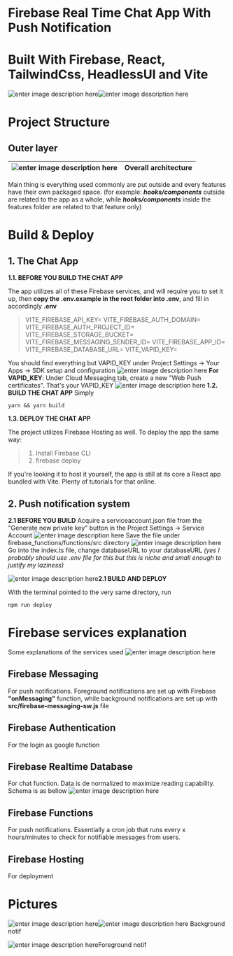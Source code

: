 # Firebase Real Time Chat App With Push Notification
# Built With Firebase, React, TailwindCss, HeadlessUI and Vite

![enter image description here](https://i.imgur.com/zLhLh2u.png)![enter image description here](https://i.imgur.com/YoNxs0v.png)

# Project Structure

## Outer layer
| ![enter image description here](https://i.imgur.com/cs1FtdE.png) |Overall architecture   |
|--|--|
Main thing is everything used commonly are put outside and every features have their own packaged space. 
(for example: ***hooks/components*** outside are related to the app as a whole, while ***hooks/components*** inside the features folder are related to that feature only)

# Build & Deploy

## 1. The Chat App


**1.1. BEFORE YOU BUILD THE CHAT APP**

The app utilizes all of these Firebase services, and will require you to set it up, then **copy the .env.example in the root folder into .env**, and fill in accordingly
**.env**
> VITE_FIREBASE_API_KEY= 
> VITE_FIREBASE_AUTH_DOMAIN=
> VITE_FIREBASE_AUTH_PROJECT_ID= 
> VITE_FIREBASE_STORAGE_BUCKET=
> VITE_FIREBASE_MESSAGING_SENDER_ID=
> VITE_FIREBASE_APP_ID=
> VITE_FIREBASE_DATABASE_URL=
> VITE_VAPID_KEY=

You should find everything but VAPID_KEY under Project Settings -> Your Apps -> SDK setup and configuration
 ![enter image description here](https://i.imgur.com/XNlVDI0.png)
 **For VAPID_KEY**:
 Under Cloud Messaging tab, create a new "Web Push certificates". That's your VAPID_KEY
![enter image description here](https://i.imgur.com/EZNZ8z5.png)
**1.2. BUILD THE CHAT APP** 
Simply

    yarn && yarn build

**1.3. DEPLOY THE CHAT APP**

The project utilizes Firebase Hosting as well. To deploy the app the same way:
> 1. Install Firebase CLI
> 2. firebase deploy

If you're looking it to host it yourself, the app is still at its core a React app bundled with Vite. Plenty of tutorials for that online.

## 2. Push notification system

**2.1 BEFORE YOU BUILD**
Acquire a serviceaccount.json file from the "Generate new private key" button in the Project Settings -> Service Account
![enter image description here](https://i.imgur.com/BwrrVGy.png)
Save the file under firebase_functions/functions/src directory
![enter image description here](https://i.imgur.com/3YbLjN8.png)
Go into the index.ts file, change databaseURL to your databaseURL *(yes I probably should use .env file for this but this is niche and small enough to justify my laziness)*

![enter image description here](https://i.imgur.com/SNvtxdc.png)**2.1 BUILD AND DEPLOY**

With the terminal pointed to the very same directory, run

    npm run deploy

# Firebase services explanation
Some explanations of the services used
![enter image description here](https://i.imgur.com/ofw0V0w.png)

## Firebase Messaging

For push notifications. Foreground notifications are set up with Firebase **"onMessaging"** function, while background notifications are set up with **src/firebase-messaging-sw.js** file
## Firebase Authentication

For the login as google function
## Firebase Realtime Database

For chat function. Data is de normalized to maximize reading capability. Schema is as bellow
![enter image description here](https://i.imgur.com/mozcATG.png)
## Firebase Functions

For push notifications. Essentially a cron job that runs every x hours/minutes to check for notifiable messages from users. 
## Firebase Hosting
For deployment


# Pictures
![enter image description here](https://i.imgur.com/lHYB8gg.png)![enter image description here](https://i.imgur.com/hiZLGNT.png)
Background notif

![enter image description here](https://i.imgur.com/HA1PF0M.png)Foreground notif

